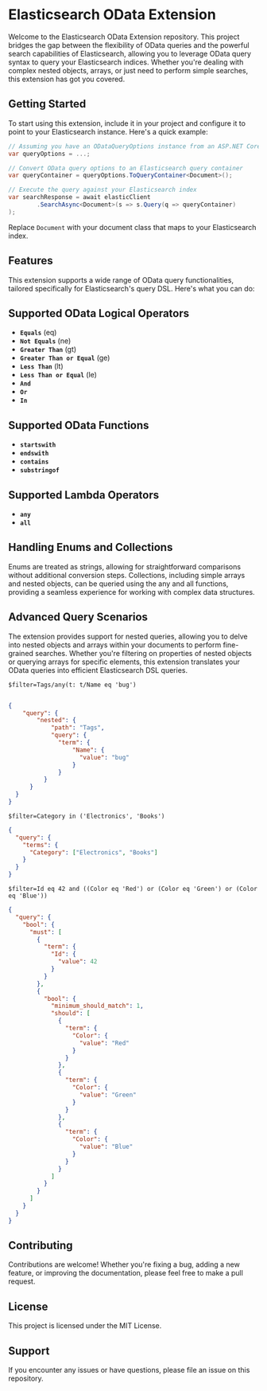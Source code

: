 # Elasticsearch OData Extension
Welcome to the Elasticsearch OData Extension repository. This project bridges the gap between the flexibility of OData queries and the powerful search capabilities of Elasticsearch, allowing you to leverage OData query syntax to query your Elasticsearch indices. Whether you're dealing with complex nested objects, arrays, or just need to perform simple searches, this extension has got you covered.

## Getting Started
To start using this extension, include it in your project and configure it to point to your Elasticsearch instance. Here's a quick example:

```csharp
// Assuming you have an ODataQueryOptions instance from an ASP.NET Core controller
var queryOptions = ...; 

// Convert OData query options to an Elasticsearch query container
var queryContainer = queryOptions.ToQueryContainer<Document>();

// Execute the query against your Elasticsearch index
var searchResponse = await elasticClient
        .SearchAsync<Document>(s => s.Query(q => queryContainer)
);
```
Replace `Document` with your document class that maps to your Elasticsearch index.

## Features
This extension supports a wide range of OData query functionalities, tailored specifically for Elasticsearch's query DSL. Here's what you can do:

## Supported OData Logical Operators
- **`Equals`** (eq)
- **`Not Equals`** (ne)
- **`Greater Than`** (gt)
- **`Greater Than or Equal`** (ge)
- **`Less Than`** (lt)
- **`Less Than or Equal`** (le)
- **`And`**
- **`Or`**
- **`In`**

## Supported OData Functions
- **`startswith`**
- **`endswith`**
- **`contains`**
- **`substringof`**

## Supported Lambda Operators
- **`any`**
- **`all`**

## Handling Enums and Collections
Enums are treated as strings, allowing for straightforward comparisons without additional conversion steps. Collections, including simple arrays and nested objects, can be queried using the any and all functions, providing a seamless experience for working with complex data structures.

## Advanced Query Scenarios
The extension provides support for nested queries, allowing you to delve into nested objects and arrays within your documents to perform fine-grained searches. Whether you're filtering on properties of nested objects or querying arrays for specific elements, this extension translates your OData queries into efficient Elasticsearch DSL queries.

`$filter=Tags/any(t: t/Name eq 'bug')`
```json

{
    "query": {
        "nested": {
            "path": "Tags",
            "query": {
              "term": {
                  "Name": {
                    "value": "bug"
                  }
              }
          }
      }
  }
}
```
`$filter=Category in ('Electronics', 'Books')`
```json
{
  "query": {
    "terms": {
      "Category": ["Electronics", "Books"]
    }
  }
}
```
`$filter=Id eq 42 and ((Color eq 'Red') or (Color eq 'Green') or (Color eq 'Blue'))`
```json
{
  "query": {
    "bool": {
      "must": [
        {
          "term": {
            "Id": {
              "value": 42
            }
          }
        },
        {
          "bool": {
            "minimum_should_match": 1,
            "should": [
              {
                "term": {
                  "Color": {
                    "value": "Red"
                  }
                }
              },
              {
                "term": {
                  "Color": {
                    "value": "Green"
                  }
                }
              },
              {
                "term": {
                  "Color": {
                    "value": "Blue"
                  }
                }
              }
            ]
          }
        }
      ]
    }
  }
}
```
## Contributing
Contributions are welcome! Whether you're fixing a bug, adding a new feature, or improving the documentation, please feel free to make a pull request.

## License
This project is licensed under the MIT License.

## Support
If you encounter any issues or have questions, please file an issue on this repository.
